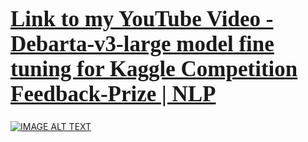 <a href="https://www.youtube.com/watch?v=M7PgCJ-5twg&list=PLxqBkZuBynVRMORlFw95iNTp9aZzmmz4Y&index=18"><h1 style="font-size:250%; font-family:cursive; color:#ff6666;"><b>Link to my YouTube Video - Debarta-v3-large model fine tuning for Kaggle Competition Feedback-Prize | NLP</b></h1></a>

[![IMAGE ALT TEXT](https://imgur.com/D2yQxiU.png)](https://www.youtube.com/watch?v=M7PgCJ-5twg&list=PLxqBkZuBynVRMORlFw95iNTp9aZzmmz4Y&index=18)
